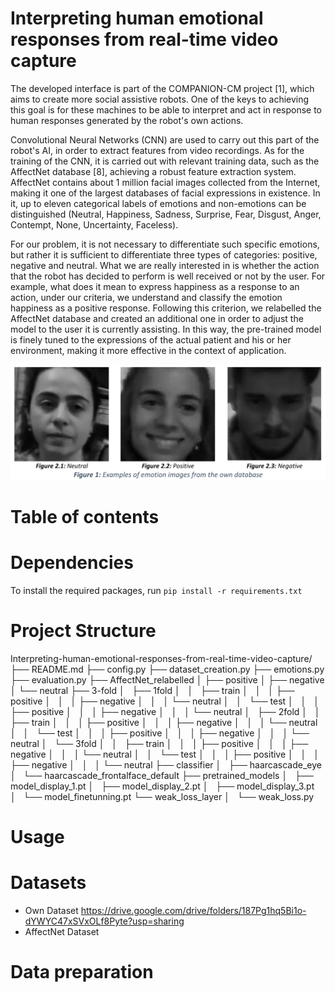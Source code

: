 # Interpreting human emotional responses from real-time video capture
The developed interface is part of the COMPANION-CM project [1], which aims to create more social assistive robots. One of the keys to achieving this goal is for these machines to be able to interpret and act in response to human responses generated by the robot's own actions. 

Convolutional Neural Networks (CNN) are used to carry out this part of the robot's AI, in order to extract features from video recordings. As for the training of the CNN, it is carried out with relevant training data, such as the AffectNet database [8], achieving a robust feature extraction system. AffectNet contains about 1 million facial images collected from the Internet, making it one of the largest databases of facial expressions in existence. In it, up to eleven categorical labels of emotions and non-emotions can be distinguished (Neutral, Happiness, Sadness, Surprise, Fear, Disgust, Anger, Contempt, None, Uncertainty, Faceless).

For our problem, it is not necessary to differentiate such specific emotions, but rather it is sufficient to differentiate three types of categories: positive, negative and neutral. What we are really interested in is whether the action that the robot has decided to perform is well received or not by the user. For example, what does it mean to express happiness as a response to an action, under our criteria, we understand and classify the emotion happiness as a positive response. Following this criterion, we relabelled the AffectNet database and created an additional one in order to adjust the model to the user it is currently assisting. In this way, the pre-trained model is finely tuned to the expressions of the actual patient and his or her environment, making it more effective in the context of application. 

<p align="center">
<img src = "images/tabla_eng.JPG" width="700" />
</p>

# Table of contents

# Dependencies
To install the required packages, run ``pip install -r requirements.txt``
# Project Structure

Interpreting-human-emotional-responses-from-real-time-video-capture/
├── README.md
├── config.py
├── dataset_creation.py
├── emotions.py
├── evaluation.py
├── AffectNet_relabelled
│  ├── positive
│  ├── negative
│  └── neutral
├── 3-fold
│   ├── 1fold
│   │   ├── train
│   │   │  ├── positive
│   │   │  ├── negative
│   │   │  └── neutral
│   │   └──  test
│   │   │  ├── positive
│   │   │  ├── negative
│   │   │  └── neutral
│   ├── 2fold
│   │   ├── train
│   │   │  ├── positive
│   │   │  ├── negative
│   │   │  └── neutral
│   │   └──  test
│   │   │  ├── positive
│   │   │  ├── negative
│   │   │  └── neutral
│   └──  3fold
│   │   ├── train
│   │   │  ├── positive
│   │   │  ├── negative
│   │   │  └── neutral
│   │   └──  test
│   │   │  ├── positive
│   │   │  ├── negative
│   │   │  └── neutral
├── classifier
│   ├── haarcascade_eye
│   └── haarcascade_frontalface_default
├── pretrained_models
│   ├── model_display_1.pt
│   ├── model_display_2.pt
│   ├── model_display_3.pt
│   └── model_finetunning.pt
└── weak_loss_layer
│   └── weak_loss.py

# Usage

# Datasets
- Own Dataset
https://drive.google.com/drive/folders/187Pg1hq5Bi1o-dYWYC47xSVxOLf8Pyte?usp=sharing
- AffectNet Dataset

# Data preparation
